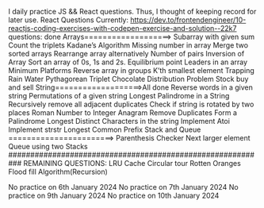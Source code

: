 I daily practice JS && React questions. Thus, I thought of keeping record for later use.
React Questions Currently: https://dev.to/frontendengineer/10-reactjs-coding-exercises-with-codepen-exercise-and-solution--22k7
questions: done
Arrays===================>
Subarray with given sum
Count the triplets
Kadane’s Algorithm
Missing number in array
Merge two sorted arrays
Rearrange array alternatively
Number of pairs
Inversion of Array
Sort an array of 0s, 1s and 2s. 
Equilibrium point
Leaders in an array
Minimum Platforms
Reverse array in groups
K’th smallest element
Trapping Rain Water
Pythagorean Triplet
Chocolate Distribution Problem
Stock buy and sell
String===================>All done
Reverse words in a given string
Permutations of a given string
Longest Palindrome in a String
Recursively remove all adjacent duplicates
Check if string is rotated by two places
Roman Number to Integer
Anagram
Remove Duplicates
Form a Palindrome
Longest Distinct Characters in the string
Implement Atoi
Implement strstr
Longest Common Prefix
Stack and Queue =======================>
Parenthesis Checker
Next larger element
Queue using two Stacks
###########################################################
REMAINING QUESTIONS:
LRU Cache
Circular tour
Rotten Oranges
Flood fill Algorithm(Recursion)

No practice on 6th January 2024
No practice on 7th January 2024
No practice on 9th January 2024
No practice on 10th January 2024


